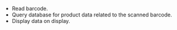 - Read barcode.
- Query database for product data related to the scanned barcode.
- Display data on display.
